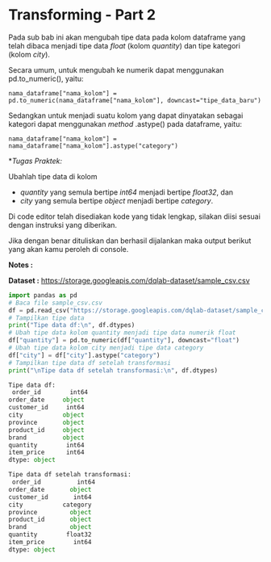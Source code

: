 # Transforming - Part 2

Pada sub bab ini akan mengubah tipe data pada kolom dataframe yang telah dibaca menjadi tipe data _float_ (kolom _quantity_) dan tipe kategori (kolom _city_).

Secara umum, untuk mengubah ke numerik dapat menggunakan pd.to_numeric(), yaitu:

`nama_dataframe["nama_kolom"] = pd.to_numeric(nama_dataframe["nama_kolom"], downcast="tipe_data_baru")`

Sedangkan untuk menjadi suatu kolom yang dapat dinyatakan sebagai kategori dapat menggunakan _method_ .astype() pada dataframe, yaitu:

`nama_dataframe["nama_kolom"] = nama_dataframe["nama_kolom"].astype("category")`
 

**Tugas Praktek:*

Ubahlah tipe data di kolom
- _quantity_ yang semula bertipe _int64_ menjadi bertipe _float32_, dan
- _city_ yang semula bertipe _object_ menjadi bertipe _category_.

Di code editor telah disediakan kode yang tidak lengkap, silakan diisi sesuai dengan instruksi yang diberikan. 

Jika dengan benar dituliskan dan berhasil dijalankan maka output berikut yang akan kamu peroleh di console.

**Notes :**

**Dataset :** https://storage.googleapis.com/dqlab-dataset/sample_csv.csv

```python
import pandas as pd
# Baca file sample_csv.csv
df = pd.read_csv("https://storage.googleapis.com/dqlab-dataset/sample_csv.csv")
# Tampilkan tipe data
print("Tipe data df:\n", df.dtypes)
# Ubah tipe data kolom quantity menjadi tipe data numerik float
df["quantity"] = pd.to_numeric(df["quantity"], downcast="float")
# Ubah tipe data kolom city menjadi tipe data category
df["city"] = df["city"].astype("category")
# Tampilkan tipe data df setelah transformasi
print("\nTipe data df setelah transformasi:\n", df.dtypes)
```

```python
Tipe data df:
 order_id        int64
order_date     object
customer_id     int64
city           object
province       object
product_id     object
brand          object
quantity        int64
item_price      int64
dtype: object

Tipe data df setelah transformasi:
 order_id          int64
order_date       object
customer_id       int64
city           category
province         object
product_id       object
brand            object
quantity        float32
item_price        int64
dtype: object
```
